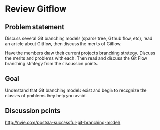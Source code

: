 # Review Gitflow

## Problem statement

Discuss several Git branching models (sparse tree, Github flow, etc), read an
article about Gitflow, then discuss the merits of Gitflow.

Have the members draw their current project’s branching strategy. Discuss the
merits and problems with each. Then read and discuss the Git Flow branching
strategy from the discussion points.

## Goal

Understand that Git branching models exist and begin to recognize the classes
of problems they help you avoid.

## Discussion points

http://nvie.com/posts/a-successful-git-branching-model/
